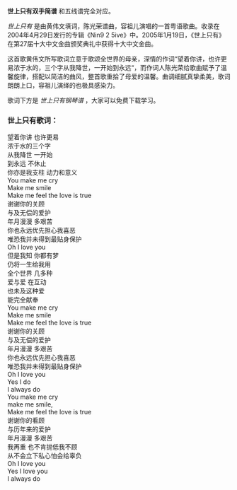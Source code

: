 

**世上只有双手简谱** 和五线谱完全对应。

_世上只有_ 是由黄伟文填词，陈光荣谱曲，容祖儿演唱的一首粤语歌曲。收录在2004年4月29日发行的专辑《Nin9 2
5ive》中。2005年1月19日，《世上只有》在第27届十大中文金曲颁奖典礼中获得十大中文金曲。

这首歌黄伟文所写歌词立意于歌颂全世界的母亲，深情的作词“望着你讲，也许更易浓于水的，三个字从我降世，一开始到永远“，而作词人陈光荣给歌曲赋予了温馨旋律，搭配以简洁的曲风，整首歌重拾了母爱的温馨。曲调细腻真挚柔美，歌词朗朗上口，容祖儿演绎的也极具感染力。

歌词下方是 _世上只有钢琴谱_ ，大家可以免费下载学习。

### 世上只有歌词：

望着你讲 也许更易  
浓于水的三个字  
从我降世 一开始  
到永远 不休止  
你亦是我支柱 动力和意义  
You make me cry  
Make me smile  
Make me feel the love is true  
谢谢你的关顾  
与及无偿的爱护  
年月漫漫 多艰苦  
你也永远优先担心我喜恶  
唯恐我并未得到最贴身保护  
Oh I love you  
但是我知 你都有梦  
仍将一生给我用  
全个世界 几多种  
爱与爱 在互动  
也未及这种爱  
能完全献奉  
You make me cry  
Make me smile  
Make me feel the love is true  
谢谢你的关顾  
与及无偿的爱护  
年月漫漫 多艰苦  
你也永远优先担心我喜恶  
唯恐我并未得到最贴身保护  
Oh I love you  
Yes I do  
I always do  
You make me cry  
make me smile,  
Make me feel the love is true  
谢谢你的看顾  
与历年来的爱护  
年月漫漫 多艰苦  
我再重 也不肯抛低我不顾  
从不会立下私心怕会给辜负  
Oh I love you  
Yes I love you  
I always do

